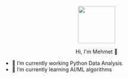<div id="header" align="center">
  <img src="https://media.giphy.com/media/WSBeyxvC1jH496xQGA/giphy.gif" width="100"/>
</div>

<div align='center'>
  <p> Hi, I'm Mehmet 👋 </p>
</div>

- 🔭 I’m currently working Python Data Analysis
- 🌱 I’m currently learning AI/ML algorithms


